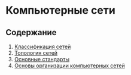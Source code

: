 # Компьютерные сети

## Содержание
1. [Классификация сетей](https://github.com/sxexesx/learn-backend/blob/main/networking/common.md#%D0%BA%D0%BB%D0%B0%D1%81%D1%81%D0%B8%D1%84%D0%B8%D0%BA%D0%B0%D1%86%D0%B8%D1%8F-%D1%81%D0%B5%D1%82%D0%B5%D0%B9)
2. [Топология сетей](https://github.com/sxexesx/learn-backend/blob/main/networking/common.md#топология-компьютерных-сетей)
3. [Основные стандарты](https://github.com/sxexesx/learn-backend/blob/main/networking/common.md#основные-стандарты)
4. [Основы организации компьютерных сетей](https://github.com/sxexesx/learn-backend/blob/main/networking/common.md#основы-организации-компьютерных-сетей)
